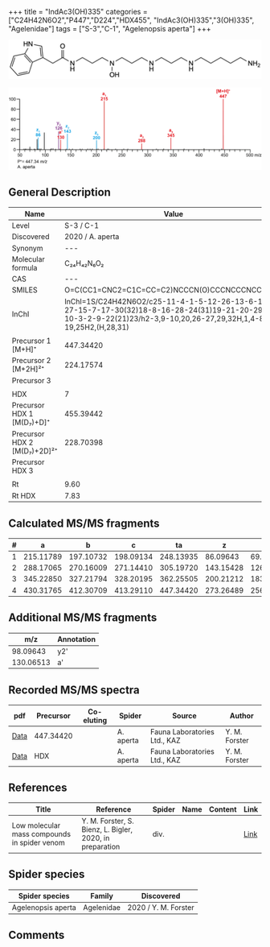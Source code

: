 +++
title = "IndAc3(OH)335"
categories = ["C24H42N6O2","P447","D224","HDX455",
"IndAc3(OH)335","3(OH)335",
"Agelenidae"]
tags = ["S-3","C-1",
"Agelenopsis aperta"]
+++

![](/img/IndAc3(OH)335.png)

![](/img_MSMS/447_IndAc3(OH)335_Aa.png?classes=border)

## General Description

| Name                        | Value            |
|-----------------------------|------------------|
| Level                       | S-3 / C-1              |
| Discovered                  | 2020 / A. aperta |
| Synonym                     | ---              |
| Molecular formula           | C₂₄H₄₂N₆O₂       |
| CAS                         | ---              |
| SMILES | O=C(CC1=CNC2=C1C=CC=C2)NCCCN(O)CCCNCCCNCCCCCN  |
| InChI  | InChI=1S/C24H42N6O2/c25-11-4-1-5-12-26-13-6-14-27-15-7-17-30(32)18-8-16-28-24(31)19-21-20-29-23-10-3-2-9-22(21)23/h2-3,9-10,20,26-27,29,32H,1,4-8,11-19,25H2,(H,28,31)  |
|                             |                  |
| Precursor 1 [M+H]⁺          | 447.34420        |
| Precursor 2 [M+2H]²⁺        | 224.17574        |
| Precursor 3                 |                  |
|                             |                  |
| HDX                         | 7                |
| Precursor HDX 1 [M(D₇)+D]⁺   | 455.39442        |
| Precursor HDX 2 [M(D₇)+2D]²⁺ | 228.70398        |
| Precursor HDX 3             |                  |
|                             |                  |
| Rt                          | 9.60             |
| Rt HDX                      | 7.83             |

## Calculated MS/MS fragments

| # | a         | b         | c         | ta        | z         | y         | tz        |
|---|-----------|-----------|-----------|-----------|-----------|-----------|-----------|
| 1 | 215.11789 | 197.10732 | 198.09134 | 248.13935 | 86.09643 | 69.06988 | 103.12297 |
| 2 | 288.17065 | 270.16009 | 271.14410 | 305.19720 | 143.15428 | 126.12773 | 160.18082 |
| 3 | 345.22850 | 327.21794 | 328.20195 | 362.25505 | 200.21212 | 183.18558 | 233.23359 |
| 4 | 430.31765 | 412.30709 | 413.29110 | 447.34420 | 273.26489 | 256.23834 | 290.29144 |

## Additional MS/MS fragments

| m/z       | Annotation |
|-----------|------------|
| 98.09643  | y2'        |
| 130.06513 | a'         |

## Recorded MS/MS spectra

| pdf                                                | Precursor | Co-eluting | Spider    | Source                       | Author        |
|----------------------------------------------------|-----------|------------|-----------|------------------------------|---------------|
| [Data](/pdf/A-aperta/447_IndAc3(OH)335_Aa.pdf)     | 447.34420 |            | A. aperta | Fauna Laboratories Ltd., KAZ | Y. M. Forster |
| [Data](/pdf/A-aperta/447_IndAc3(OH)335_Aa_HDX.pdf) | HDX       |            | A. aperta | Fauna Laboratories Ltd., KAZ | Y. M. Forster |

## References

| Title     | Reference   | Spider    | Name   | Content  | Link |
|-----------|-------------|-----------|--------|----------|-----|
| Low molecular mass compounds in spider venom      | Y. M. Forster, S. Bienz, L. Bigler, 2020, in preparation          | div.       |   |   | [Link](unknown) |

## Spider species

| Spider species     | Family     | Discovered           |
|--------------------|------------|----------------------|
| Agelenopsis aperta | Agelenidae | 2020 / Y. M. Forster |

## Comments